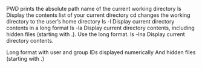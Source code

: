 PWD prints the absolute path name of the current working directory
ls Display the contents list of your current directory
cd changes the working directory to the user’s home directory
ls -l  Display current directory contents in a long format
ls -la Display current directory contents, including hidden files (starting with .). Use the long format.
ls -lna Display current directory contents.

Long format
with user and group IDs displayed numerically
And hidden files (starting with .)
